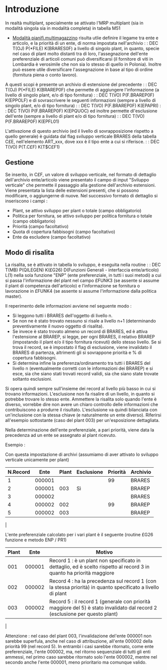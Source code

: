 # Introduzione
In realtà multiplant, specialmente se attivato l'MRP multiplant (sia in modalità singola sia in modalità completa) in tabella M51
- [Modalità pianifi.multimagazzino](Sorgenti/OG/V2/M5TPM)
risulta utlie definire il legame tra ente e articolo, e la priorità di un ente, di norma impostata nell'archivio
 :  : DEC T(OJ) P(\*FILE) K(BRARES0F)
a livello di singolo plant, in quanto, specie nel caso di plant molto distanti tra di loro, l'assegnazione dell'ente preferenziale di articoli comuni può diversificarsi (il fornitore di viti in Lombardia è verosimile che non sia lo stesso di quello in Polonia).
Inoltre può essere utile diversificare l'assegnazione in base al tipo di ordine (fornitura piena o conto lavoro).

A questi scopi è presente un archivio di estensione del precedente
 :  : DEC T(OJ) P(\*FILE) K(BRAREP0F)
che permette di aggiungere l'informazione (a livello di singolo plant, e/o di tipo fornitura)
 :  : DEC T(VO) P(F.BRAREP0F) K(EPPOLF)
e  di sovrascrivere le seguenti informazioni (sempre a livello di singolo plant, e/o di tipo fornitura)
 :  : DEC T(VO) P(F.BRAREP0F) K(EPAPRI)
 :  : DEC T(VO) P(F.BRAREP0F) K(EPQUOC)
ed inoltre permette dl'esclusione dell'ente (sempre a livello di plant e/o di tipo fornitura)
 :  : DEC T(VO) P(F.BRAREP0F) K(EPFL01)

L'attivazione di questo archivio (ed il livello di sovrapposizione rispetto a quello generale) è guidata dal flag sviluppo verticale BRARES della tabella C£E, nell'elemento ART_xxx, dove xxx è il tipo ente a cui si riferisce.
 :  : DEC T(VO) P(T.C£F) K(T$C£F1)

## Gestione
Se inserito, in C£F, un valore di sviluppo verticale, nel formato di dettaglio dell'archivio ente/articolo viene presentato il campo di input "Sviluppo verticale" che permette il passaggio alla gestione dell'archivio estensioni.
Viene presentata la lista delle estensioni presenti, che si possono modificare, o aggiungerne di nuove.
Nel successivo formato di dettaglio si inseriscono i campi : 
-  Plant, se attivo sviluppo per plant o totale (campo obbligatorio)
-  Politica per fornitura, se attivo sviluppo per politica fornitura o totale (campo obbligatorio)
-  Priorità (campo facoltativo)
-  Quota di copertura fabbisogni (campo facoltativo)
-  Ente da escludere (campo facoltativo)

## Modo di risalita
La risalita, se è attivato in tabella lo sviluppo, è eseguita nella routine
 :  : DEC T(MB) P(QILEGEN) K(£G26) D(Funzioni Generali - interfaccia ente/articolo) L(1)
nella sola funzione "ENP" (ente preferenziale, in tutti i suoi metodi) a cui si passa l'informazione del plant nel campo £FUNK3 (se assente si assume il plant di competenza dell'articolo) e l'informazione se fornitura o lavorazione in £FUNK4 (se assente si assume l'informazione dalla politica master).

Il reperimento delle informazioni avviene nel seguente modo : 
-  Si leggono tutti i BRARES dell'oggetto di livello n.
-  Se non ne è stato trovato nessuno si risale a livello n+1 (determinando preventivamente il nuovo oggetto di risalita).
-  Se invece è stato trovato almeno un record di BRARES, ed è attiva l'estensione al BRAREP, si legge, per ogni BRARES, il relativo BRAREP (impostando il plant e/o il tipo fornitura ricevuti) dello stesso livello. Se si trova il record, se è impostato il flag di esclusione, viene invalidato il BRARES di partenza, altrimenti gli si sovrappone priorità e % di copertura fabbisogni.
-  Si determina infine la preferenza/ordinamento tra tutti i BRARES del livello n (eventualmente corretti con le informazioni dei BRAREP) e si esce, sia che siano stati trovati record validi, sia che siano state trovate soltanto esclusioni.

Si opera quindi sempre sull'insieme dei record al livello più basso in cui si trovano informazioni. L'esclusione non fa risalire di un livello, in quanto si potrebbe trovare lo stesso ente. Ammettere la risalita solo quando l'ente è diverso, vorrebbe dire non avere un chiaro controllo delle informazioni che contribuiscono a produrre il risultato.
L'esclusione va quindi bilanciata con un'inclusione con la stessa chiave (e naturalmente un ente diverso). Riferirsi all'esempio sottostante (caso del plant 003) per un'esposizione dettagliata.

Nella determinazione dell'ente preferenziale, a pari priorità, viene data la precedenza ad un ente se assegnato al plant ricevuto.

Esempio : 

Con questa impostazione di archivi (assumiamo di aver attivato lo sviluppo verticale unicamente per plant)

| N.Record|Ente|Plant|Esclusione|Priorità|Archivio |
| ---|----|----|----|----|----|
| 1|000001|||99|BRARES |
| 2|000001|003|Sì||BRAREP |
| 3|000002||||BRARES |
| 4|000002|002||99|BRAREP |
| 5|000002|003|||BRAREP |
| 


L'ente preferenziale calcolato per i vari plant è il seguente (routine £G26 funzione e metodo ENP / PR1)

| Plant|Ente|Motivo |
| ---|----|----|
| 001|000001|Record 1 :  è un plant non specificato in dettaglio, ed è scelto rispetto al record 3 in quanto ha priorità maggiore |
| 002|000002|Record 4 :  ha la precedenza sul record 1 (con la stessa priorità) in quanto specificato a livello di plant |
| 003|000002|Record 5 :  il record 1 (generale con priorità maggiore del 5) è stato invalidato dal record 2 (esclusione per questo plant) |
| 


Attenzione :  nel caso del plant 003, l'invalidazione del'ente 000001 non sarebbe superfula, anche nel caso di attribuzione, all'ente 000002 della priorità 99 (nel record 5). In entrambi i casi sarebbe ritornato, come ente preferenziale, l'ente 000002, ma, nel ritorno sequenziale di tutti gli enti ammessi, nel primo caso sarebbe ritornato solo l'ente 000002, mentre nel secondo anche l'ente 000001, meno prioritario ma comunque valido.










